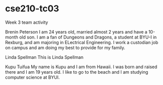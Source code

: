# cse210-tc03
Week 3 team activity



Brenin Peterson
    I am 24 years old, married almost 2 years and have a 10-month old son. 
    I am a fan of Dungeons and Dragons, a student at BYU-I in Rexburg, and 
    am majoring in ELectrical Engineering. I work a custodian job on campus
    and am doing my best to provide for my family. 

Linda Spellman
    This is Linda Spellman


Kupu Tuifua
    My name is Kupu and I am from Hawaii. I was born and raised there and I am 19 years old. I like to go to the beach and I am studying computer science at BYUI.


